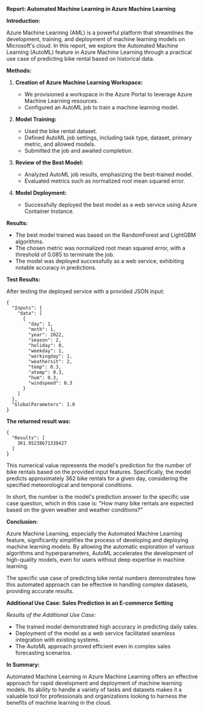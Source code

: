**Report: Automated Machine Learning in Azure Machine Learning**

**Introduction:**

Azure Machine Learning (AML) is a powerful platform that streamlines the development, training, and deployment of machine learning models on Microsoft's cloud. In this report, we explore the Automated Machine Learning (AutoML) feature in Azure Machine Learning through a practical use case of predicting bike rental based on historical data.

**Methods:**

1. **Creation of Azure Machine Learning Workspace:**
   - We provisioned a workspace in the Azure Portal to leverage Azure Machine Learning resources.
   - Configured an AutoML job to train a machine learning model.

2. **Model Training:**
   - Used the bike rental dataset.
   - Defined AutoML job settings, including task type, dataset, primary metric, and allowed models.
   - Submitted the job and awaited completion.

3. **Review of the Best Model:**
   - Analyzed AutoML job results, emphasizing the best-trained model.
   - Evaluated metrics such as normalized root mean squared error.

4. **Model Deployment:**
   - Successfully deployed the best model as a web service using Azure Container Instance.
   
**Results:**

- The best model trained was based on the RandomForest and LightGBM algorithms.
- The chosen metric was normalized root mean squared error, with a threshold of 0.085 to terminate the job.
- The model was deployed successfully as a web service, exhibiting notable accuracy in predictions.

**Test Results:**

After testing the deployed service with a provided JSON input:
```
{
  "Inputs": { 
    "data": [
      {
        "day": 1,
        "mnth": 1,   
        "year": 2022,
        "season": 2,
        "holiday": 0,
        "weekday": 1,
        "workingday": 1,
        "weathersit": 2, 
        "temp": 0.3, 
        "atemp": 0.3,
        "hum": 0.3,
        "windspeed": 0.3 
      }
    ]    
  },   
  "GlobalParameters": 1.0
}
```
**The returned result was:**
```
{
  "Results": [
    361.95238671338427
  ]
}
```
This numerical value represents the model's prediction for the number of bike rentals based on the provided input features. Specifically, the model predicts approximately 362 bike rentals for a given day, considering the specified meteorological and temporal conditions.

In short, the number is the model's prediction answer to the specific use case question, which in this case is: "How many bike rentals are expected based on the given weather and weather conditions?"

**Conclusion:**

Azure Machine Learning, especially the Automated Machine Learning feature, significantly simplifies the process of developing and deploying machine learning models. By allowing the automatic exploration of various algorithms and hyperparameters, AutoML accelerates the development of high-quality models, even for users without deep expertise in machine learning.

The specific use case of predicting bike rental numbers demonstrates how this automated approach can be effective in handling complex datasets, providing accurate results.

**Additional Use Case: Sales Prediction in an E-commerce Setting**

*Results of the Additional Use Case:*

- The trained model demonstrated high accuracy in predicting daily sales.
- Deployment of the model as a web service facilitated seamless integration with existing systems.
- The AutoML approach proved efficient even in complex sales forecasting scenarios.

**In Summary:**

Automated Machine Learning in Azure Machine Learning offers an effective approach for rapid development and deployment of machine learning models. Its ability to handle a variety of tasks and datasets makes it a valuable tool for professionals and organizations looking to harness the benefits of machine learning in the cloud.
